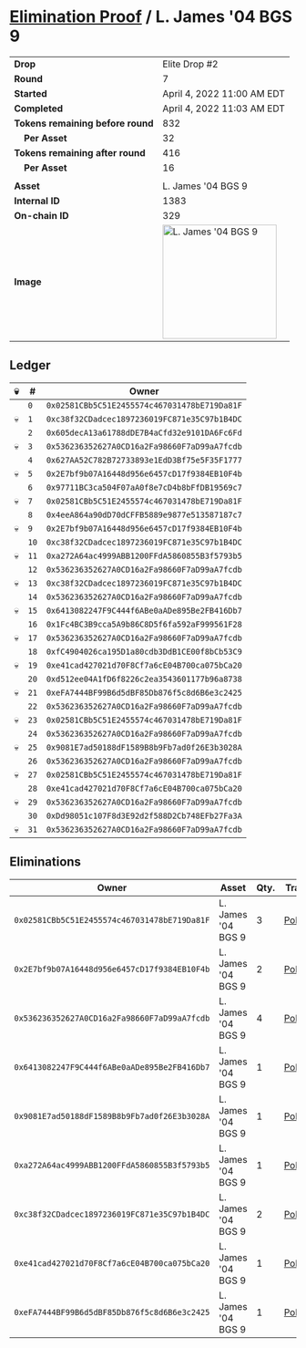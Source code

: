 # [Elimination Proof](./readme.md) / L. James &#039;04 BGS 9

|||
|---|---|
| **Drop** | Elite Drop #2 |
| **Round** | 7 |
| **Started** | April 4, 2022 11:00 AM EDT |
| **Completed** | April 4, 2022 11:03 AM EDT |
| **Tokens remaining before round** | 832 |
| **&nbsp;&nbsp;&nbsp;&nbsp;Per Asset** | 32 |
| **Tokens remaining after round** | 416 |
| **&nbsp;&nbsp;&nbsp;&nbsp;Per Asset** | 16 |
| | |
| **Asset** | L. James &#039;04 BGS 9 |
| **Internal ID** | 1383 |
| **On-chain ID** | 329 |
| **Image** | <img src="https://tcdn.blokpax.com/95e5eeed-5ef7-45c9-bc19-3e120490e201/cc260bbcb1daa7073abf609e8518502b56c161aff3795af134271ebf9991dc88.png" height="200" alt="L. James &#039;04 BGS 9" /> |

## Ledger

| 💀 | # | Owner |
| --- | --- | --- |
|  | `0` | `0x02581CBb5C51E2455574c467031478bE719Da81F` |
| 💀 | `1` | `0xc38f32CDadcec1897236019FC871e35C97b1B4DC` |
|  | `2` | `0x605decA13a61788dDE7B4aCfd32e9101DA6Fc6Fd` |
| 💀 | `3` | `0x536236352627A0CD16a2Fa98660F7aD99aA7fcdb` |
|  | `4` | `0x627AA52C782B72733893e1EdD3Bf75e5F35F1777` |
| 💀 | `5` | `0x2E7bf9b07A16448d956e6457cD17f9384EB10F4b` |
|  | `6` | `0x97711BC3ca504F07aA0f8e7cD4b8bFfDB19569c7` |
| 💀 | `7` | `0x02581CBb5C51E2455574c467031478bE719Da81F` |
|  | `8` | `0x4eeA864a90dD70dCFFB5889e9877e513587187c7` |
| 💀 | `9` | `0x2E7bf9b07A16448d956e6457cD17f9384EB10F4b` |
|  | `10` | `0xc38f32CDadcec1897236019FC871e35C97b1B4DC` |
| 💀 | `11` | `0xa272A64ac4999ABB1200FFdA5860855B3f5793b5` |
|  | `12` | `0x536236352627A0CD16a2Fa98660F7aD99aA7fcdb` |
| 💀 | `13` | `0xc38f32CDadcec1897236019FC871e35C97b1B4DC` |
|  | `14` | `0x536236352627A0CD16a2Fa98660F7aD99aA7fcdb` |
| 💀 | `15` | `0x6413082247F9C444f6ABe0aADe895Be2FB416Db7` |
|  | `16` | `0x1Fc4BC3B9cca5A9b86C8D5f6fa592aF999561F28` |
| 💀 | `17` | `0x536236352627A0CD16a2Fa98660F7aD99aA7fcdb` |
|  | `18` | `0xfC4904026ca195D1a80cdb3DdB1CE00f8bCb53C9` |
| 💀 | `19` | `0xe41cad427021d70F8Cf7a6cE04B700ca075bCa20` |
|  | `20` | `0xd512ee04A1fD6f8226c2ea3543601177b96a8738` |
| 💀 | `21` | `0xeFA7444BF99B6d5dBF85Db876f5c8d6B6e3c2425` |
|  | `22` | `0x536236352627A0CD16a2Fa98660F7aD99aA7fcdb` |
| 💀 | `23` | `0x02581CBb5C51E2455574c467031478bE719Da81F` |
|  | `24` | `0x536236352627A0CD16a2Fa98660F7aD99aA7fcdb` |
| 💀 | `25` | `0x9081E7ad50188dF1589B8b9Fb7ad0f26E3b3028A` |
|  | `26` | `0x536236352627A0CD16a2Fa98660F7aD99aA7fcdb` |
| 💀 | `27` | `0x02581CBb5C51E2455574c467031478bE719Da81F` |
|  | `28` | `0xe41cad427021d70F8Cf7a6cE04B700ca075bCa20` |
| 💀 | `29` | `0x536236352627A0CD16a2Fa98660F7aD99aA7fcdb` |
|  | `30` | `0xDd98051c107F8d3E92d2f588D2Cb748EFb27Fa3A` |
| 💀 | `31` | `0x536236352627A0CD16a2Fa98660F7aD99aA7fcdb` |


## Eliminations

| Owner | Asset | Qty. | Transaction |
| --- | --- | --- | --- |
| `0x02581CBb5C51E2455574c467031478bE719Da81F` | L. James '04 BGS 9 | 3 | [Polygonscan](https://polygonscan.com/tx/0xf694f61c893be711483f1d1e6f29a14e8d71c5afb7bcab29e4900751956d5b15) |
| `0x2E7bf9b07A16448d956e6457cD17f9384EB10F4b` | L. James '04 BGS 9 | 2 | [Polygonscan](https://polygonscan.com/tx/0xd0889474fa8ab4bb9a303524b71f09152754883fe1e57eb9d6e22fc39c2c1d95) |
| `0x536236352627A0CD16a2Fa98660F7aD99aA7fcdb` | L. James '04 BGS 9 | 4 | [Polygonscan](https://polygonscan.com/tx/0xeb80d072dea12a674d29edfd0314c3f137317487ae2457170f4623f5b1429ee9) |
| `0x6413082247F9C444f6ABe0aADe895Be2FB416Db7` | L. James '04 BGS 9 | 1 | [Polygonscan](https://polygonscan.com/tx/0xf91916a3bbebd4723dce24dae65500873a42d96597e273a309a6d312c616c1ed) |
| `0x9081E7ad50188dF1589B8b9Fb7ad0f26E3b3028A` | L. James '04 BGS 9 | 1 | [Polygonscan](https://polygonscan.com/tx/0x2b9a134b383f7d37804bb13274160ed926f34d7a530ca1054b9852ede4635eae) |
| `0xa272A64ac4999ABB1200FFdA5860855B3f5793b5` | L. James '04 BGS 9 | 1 | [Polygonscan](https://polygonscan.com/tx/0x2dbf2ff0803df54bd0b47f6a349e436b9204e6bafa652cb16e75af3677c95576) |
| `0xc38f32CDadcec1897236019FC871e35C97b1B4DC` | L. James '04 BGS 9 | 2 | [Polygonscan](https://polygonscan.com/tx/0x44dff0a41fc4edc4474b3f2528f8052201a33f439ba1bf9bfe1af19d4aa359a0) |
| `0xe41cad427021d70F8Cf7a6cE04B700ca075bCa20` | L. James '04 BGS 9 | 1 | [Polygonscan](https://polygonscan.com/tx/0xa2b8f8a97bbdecf522c0465e90be045ba7e11c31a98ad3515266bf6e77cd273a) |
| `0xeFA7444BF99B6d5dBF85Db876f5c8d6B6e3c2425` | L. James '04 BGS 9 | 1 | [Polygonscan](https://polygonscan.com/tx/0x03c1622dfb8e64faffb3cfc8d390dd81d6e719ff3ff23d99fbdb9698c8483ebc) |
